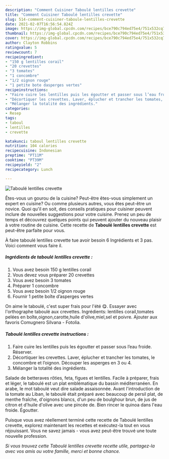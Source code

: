 ```yaml
---
description: "Comment Cuisiner Taboulé lentilles crevette"
title: "Comment Cuisiner Taboulé lentilles crevette"
slug: 514-comment-cuisiner-taboule-lentilles-crevette
date: 2021-02-07T16:56:54.824Z
image: https://img-global.cpcdn.com/recipes/bce790c794ed75e4/751x532cq70/taboule-lentilles-crevette-photo-principale-de-la-recette.jpg
thumbnail: https://img-global.cpcdn.com/recipes/bce790c794ed75e4/751x532cq70/taboule-lentilles-crevette-photo-principale-de-la-recette.jpg
cover: https://img-global.cpcdn.com/recipes/bce790c794ed75e4/751x532cq70/taboule-lentilles-crevette-photo-principale-de-la-recette.jpg
author: Clayton Robbins
ratingvalue: 5
reviewcount: 7
recipeingredient:
- "150 g lentilles corail"
- "20 crevettes"
- "3 tomates"
- "1 concombre"
- "1/2 oignon rouge"
- "1 petite bote dasperges vertes"
recipeinstructions:
- "Faire cuire les lentilles puis les égoutter et passer sous l’eau froide. Réserver."
- "Décortiquer les crevettes. Laver, éplucher et trancher les tomates, le concombre et l’oignon. Découper les asperges en 3 ou 4."
- "Mélanger la totalité des ingrédients."
categories:
- Resep
tags:
- taboul
- lentilles
- crevette

katakunci: taboul lentilles crevette 
nutrition: 104 calories
recipecuisine: Indonesian
preptime: "PT11M"
cooktime: "PT39M"
recipeyield: "2"
recipecategory: Lunch

---
```



![Taboulé lentilles crevette](https://img-global.cpcdn.com/recipes/bce790c794ed75e4/751x532cq70/taboule-lentilles-crevette-photo-principale-de-la-recette.jpg)

Êtes-vous un gourou de la cuisine? Peut-être êtes-vous simplement un expert en cuisine? Ou comme plusieurs autres, vous êtes peut-être un novice. Quoi qu'il en soit, des conseils pratiques pour cuisiner peuvent inclure de nouvelles suggestions pour votre cuisine. Prenez un peu de temps et découvrez quelques points qui peuvent ajouter du nouveau plaisir à votre routine de cuisine. Cette recette de <strong> Taboulé lentilles crevette </strong> est peut-être parfaite pour vous.

<!--inarticleads1-->

À faire taboulé lentilles crevette tue avoir besoin 6 Ingrédients et 3 pas. Voici comment vous faire il.

##### Ingrédients de taboulé lentilles crevette :

1. Vous avez besoin 150 g lentilles corail
1. Vous devez vous préparer 20 crevettes
1. Vous avez besoin 3 tomates
1. Préparer 1 concombre
1. Vous avez besoin 1/2 oignon rouge
1. Fournir 1 petite boîte d’asperges vertes


On aime le taboulé, c&#39;est super frais pour l&#39;été 😋. Essayer avec l&#39;orthographe taboulé aux crevettes. Ingrédients: lentilles corail,tomates pelées en boîte,oignon,carotte,huile d&#39;olive,miel,sel et poivre. Ajouter aux favoris Comugnero Silvana - Fotolia. 

<!--inarticleads2-->

##### Taboulé lentilles crevette instructions :

1. Faire cuire les lentilles puis les égoutter et passer sous l’eau froide. Réserver.
1. Décortiquer les crevettes. Laver, éplucher et trancher les tomates, le concombre et l’oignon. Découper les asperges en 3 ou 4.
1. Mélanger la totalité des ingrédients.


Salade de betteraves rôties, feta, figues et lentilles. Facile à préparer, frais et léger, le taboulé est un plat emblématique du bassin méditerranéen. En arabe, le mot taboulé veut dire salade assaisonnée. Avant l&#39;introduction de la tomate au Liban, le taboulé était préparé avec beaucoup de persil plat, de menthe fraîche, d&#39;oignons blancs, d&#39;un peu de boulghour brun, de jus de citron et d&#39;huile d&#39;olive avec une pincée de. Bien rincer le quinoa dans l&#39;eau froide. Égoutter. 

<!--inarticleads1-->

<p>
Puisque vous avez réellement terminé cette recette de Taboulé lentilles crevette, explorez maintenant les recettes et exécutez-la tout en vous réjouissant. Vous ne savez jamais - vous avez peut-être trouvé une toute nouvelle profession.
</p>

<p>
<i>Si vous trouvez cette Taboulé lentilles crevette recette utile, partagez-la avec vos amis ou votre famille, merci et bonne chance.</i>
</p>
